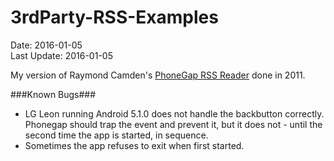 # 3rdParty-RSS-Examples
Date: 2016-01-05<br>
Last Update: 2016-01-05

My version of Raymond Camden's [PhoneGap RSS Reader](http://www.raymondcamden.com/2011/10/11/PhoneGap-RSS-Reader) done in 2011.

###Known Bugs###

- LG Leon running Android 5.1.0 does not handle the backbutton correctly. Phonegap should trap the event and prevent it, but it does not - until the second time the app is started, in sequence.
- Sometimes the app refuses to exit when first started.

